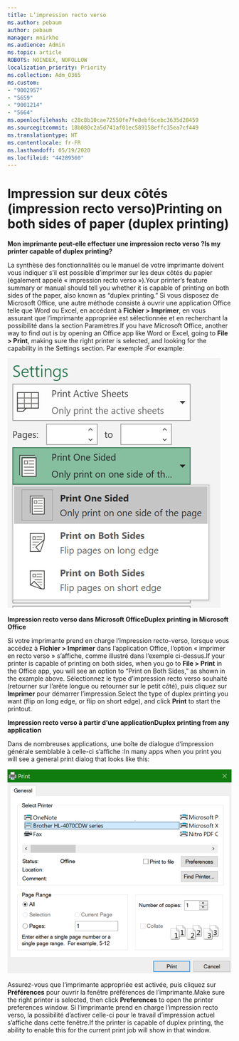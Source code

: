 ```yaml
---
title: L’impression recto verso
ms.author: pebaum
author: pebaum
manager: mnirkhe
ms.audience: Admin
ms.topic: article
ROBOTS: NOINDEX, NOFOLLOW
localization_priority: Priority
ms.collection: Adm_O365
ms.custom:
- "9002957"
- "5659"
- "9001214"
- "5664"
ms.openlocfilehash: c28c8b10cae72550fe7fe8ebf6cebc3635d28459
ms.sourcegitcommit: 18b080c2a5d741af01ec589158effc35ea7cf449
ms.translationtype: HT
ms.contentlocale: fr-FR
ms.lasthandoff: 05/19/2020
ms.locfileid: "44289560"
---
```

# <a name="printing-on-both-sides-of-paper-duplex-printing"></a><span data-ttu-id="1d27b-102">Impression sur deux côtés (impression recto verso)</span><span class="sxs-lookup"><span data-stu-id="1d27b-102">Printing on both sides of paper (duplex printing)</span></span>

<span data-ttu-id="1d27b-103">**Mon imprimante peut-elle effectuer une impression recto verso ?**</span><span class="sxs-lookup"><span data-stu-id="1d27b-103">**Is my printer capable of duplex printing?**</span></span>

<span data-ttu-id="1d27b-104">La synthèse des fonctionnalités ou le manuel de votre imprimante doivent vous indiquer s’il est possible d’imprimer sur les deux côtés du papier (également appelé « impression recto verso »).</span><span class="sxs-lookup"><span data-stu-id="1d27b-104">Your printer’s feature summary or manual should tell you whether it is capable of printing on both sides of the paper, also known as “duplex printing.”</span></span> <span data-ttu-id="1d27b-105">Si vous disposez de Microsoft Office, une autre méthode consiste à ouvrir une application Office telle que Word ou Excel, en accédant à **Fichier > Imprimer**, en vous assurant que l’imprimante appropriée est sélectionnée et en recherchant la possibilité dans la section Paramètres.</span><span class="sxs-lookup"><span data-stu-id="1d27b-105">If you have Microsoft Office, another way to find out is by opening an Office app like Word or Excel, going to **File > Print**, making sure the right printer is selected, and looking for the capability in the Settings section.</span></span> <span data-ttu-id="1d27b-106">Par exemple :</span><span class="sxs-lookup"><span data-stu-id="1d27b-106">For example:</span></span> 

![Paramètres de l’imprimante](media/print-settings.png)

<span data-ttu-id="1d27b-108">**Impression recto verso dans Microsoft Office**</span><span class="sxs-lookup"><span data-stu-id="1d27b-108">**Duplex printing in Microsoft Office**</span></span>

<span data-ttu-id="1d27b-109">Si votre imprimante prend en charge l’impression recto-verso, lorsque vous accédez à **Fichier > Imprimer** dans l’application Office, l’option « imprimer en recto verso » s’affiche, comme illustré dans l’exemple ci-dessus.</span><span class="sxs-lookup"><span data-stu-id="1d27b-109">If your printer is capable of printing on both sides, when you go to **File > Print** in the Office app, you will see an option to “Print on Both Sides,” as shown in the example above.</span></span>  <span data-ttu-id="1d27b-110">Sélectionnez le type d’impression recto verso souhaité (retourner sur l’arête longue ou retourner sur le petit côté), puis cliquez sur **Imprimer** pour démarrer l’impression.</span><span class="sxs-lookup"><span data-stu-id="1d27b-110">Select the type of duplex printing you want (flip on long edge, or flip on short edge), and click **Print** to start the printout.</span></span>

<span data-ttu-id="1d27b-111">**Impression recto verso à partir d’une application**</span><span class="sxs-lookup"><span data-stu-id="1d27b-111">**Duplex printing from any application**</span></span>

<span data-ttu-id="1d27b-112">Dans de nombreuses applications, une boîte de dialogue d’impression générale semblable à celle-ci s’affiche :</span><span class="sxs-lookup"><span data-stu-id="1d27b-112">In many apps when you print you will see a general print dialog that looks like this:</span></span> 

![Boîte de dialogue Imprimer](media/print-dialog.png)

<span data-ttu-id="1d27b-114">Assurez-vous que l’imprimante appropriée est activée, puis cliquez sur **Préférences** pour ouvrir la fenêtre préférences de l’imprimante.</span><span class="sxs-lookup"><span data-stu-id="1d27b-114">Make sure the right printer is selected, then click **Preferences** to open the printer preferences window.</span></span> <span data-ttu-id="1d27b-115">Si l’imprimante prend en charge l’impression recto verso, la possibilité d’activer celle-ci pour le travail d’impression actuel s’affiche dans cette fenêtre.</span><span class="sxs-lookup"><span data-stu-id="1d27b-115">If the printer is capable of duplex printing, the ability to enable this for the current print job will show in that window.</span></span>
